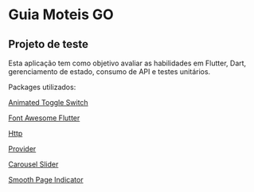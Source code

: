 # Guia Moteis GO

## Projeto de teste

Esta aplicação tem como objetivo avaliar as habilidades em Flutter, Dart, gerenciamento de estado, consumo de API e testes unitários. 

Packages utilizados:

[Animated Toggle Switch](https://pub.dev/packages/animated_toggle_switch)

[Font Awesome Flutter](https://pub.dev/packages/font_awesome_flutter)

[Http](https://pub.dev/packages/http)

[Provider](https://pub.dev/packages/provider)

[Carousel Slider](https://pub.dev/packages/carousel_slider)

[Smooth Page Indicator](https://pub.dev/packages/smooth_page_indicator)